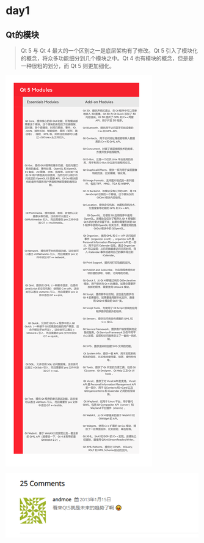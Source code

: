 # day1

## Qt的模块

> Qt 5 与 Qt 4 最大的一个区别之一是底层架构有了修改。Qt 5 引入了模块化的概念，将众多功能细分到几个模块之中。Qt 4 也有模块的概念，但是是一种很粗的划分，而 Qt 5 则更加细化。

![](assets/markdown-img-paste-20210719204033137.png)


![](assets/markdown-img-paste-20210719204117476.png)
